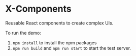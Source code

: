 # X-Components

Reusable React components to create complex UIs.

To run the demo:

1. `npm install` to install the npm packages
2. `npm run build` and `npm run start` to start the test server.